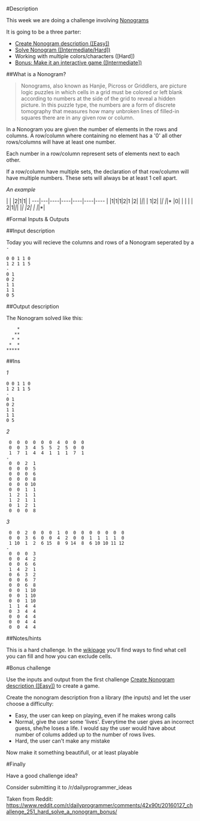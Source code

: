 #Description

This week we are doing a challenge involving [Nonograms](https://en.wikipedia.org/wiki/Nonogram)

It is going to be a three parter:

 * [Create Nonogram description ([Easy])](https://www.reddit.com/r/dailyprogrammer/comments/42lhem/20160125_challenge_251_easy_create_nonogram/)
 * [Solve Nonogram ([Intermediate/Hard])](https://www.reddit.com/r/dailyprogrammer/comments/42x90t/20160127_challenge_251_hard_solve_a_nonogram_bonus/)
 * Working with multiple colors/characters ([Hard])
 * [Bonus: Make it an interactive game ([Intermediate])](https://www.reddit.com/r/dailyprogrammer/comments/42x90t/20160127_challenge_251_hard_solve_a_nonogram_bonus/)

##What is a Nonogram?

> Nonograms, also known as Hanjie, Picross or Griddlers, are picture logic puzzles in which cells in a grid must be colored or left blank according to numbers at the side of the grid to reveal a hidden picture. In this puzzle type, the numbers are a form of discrete tomography that measures how many unbroken lines of filled-in squares there are in any given row or column.

In a Nonogram you are given the number of elements in the rows and columns. A row/column where containing no element has a '0' all other rows/columns will have at least one number.

Each number in a row/column represent sets of elements next to each other. 

If a row/column have multiple sets, the declaration of that row/column will have multiple numbers. These sets will always be at least 1 cell apart.

*An example*


 | | |2|1|1| | 
---|---|----|----|----|----|----
 | |1|1|1|2|1
 |2| |*|*| | 
1|2| |*| |*|*
 |0| | | | | 
2|1|*|*| |*| 
 |2| | |*|*| 


#Formal Inputs & Outputs

##Input description

Today you will recieve the columns and rows of a Nonogram seperated by a `-`


    0 0 1 1 0
    1 2 1 1 5
    -
    0 1
    0 2
    1 1
    1 1
    0 5

##Output description

The Nonogram solved like this:

        *
       **
      * *
     *  *
    *****

##Ins

*1*

    0 0 1 1 0
    1 2 1 1 5
    -
    0 1
    0 2
    1 1
    1 1
    0 5

*2*

     0  0  0  0  0  0  4  0  0  0
     0  0  3  4  5  5  2  5  0  0
     1  7  1  4  4  1  1  1  7  1
    -
     0  0  2  1
     0  0  0  5
     0  0  0  6
     0  0  0  8
     0  0  0 10
     0  0  1  1
     1  2  1  1
     1  2  1  1
     0  1  2  1
     0  0  0  8

*3*

     0  0  2  0  0  0  1  0  0  0  0  0  0  0  0
     0  0  3  6  0  0  4  2  0  0  1  1  1  1  0
     1 10  1  2  6 15  8  9 14  8  6 10 10 11 12
    -
     0  0  0  3
     0  0  4  2
     0  0  6  6
     1  4  2  1
     0  6  3  2
     0  0  6  7
     0  0  6  8
     0  0  1 10
     0  0  1 10
     0  0  1 10
     1  1  4  4
     0  3  4  4
     0  0  4  4
     0  0  4  4
     0  0  4  4
    
##Notes/hints

This is a hard challenge. In the [wikipage](https://en.wikipedia.org/wiki/Nonogram) you'll find ways to find what cell you can fill and how you can exclude cells.


#Bonus challenge

Use the inputs and output from the first challenge [Create Nonogram description ([Easy])](https://www.reddit.com/r/dailyprogrammer/comments/42lhem/20160125_challenge_251_easy_create_nonogram/) to create a game.

Create the nonogram description fron a library (the inputs) and let the user choose a difficulty:

 * Easy, the user can keep on playing, even if he makes wrong calls
 * Normal, give the user some 'lives'. Everytime the user gives an incorrect guess, she/he loses a life. I would say the user would have about number of colums added up to the number of rows lives.
 * Hard, the user can't make any mistake

Now make it something beautifull, or at least playable

#Finally

Have a good challenge idea?

Consider submitting it to /r/dailyprogrammer_ideas

Taken from Reddit: https://www.reddit.com/r/dailyprogrammer/comments/42x90t/20160127_challenge_251_hard_solve_a_nonogram_bonus/